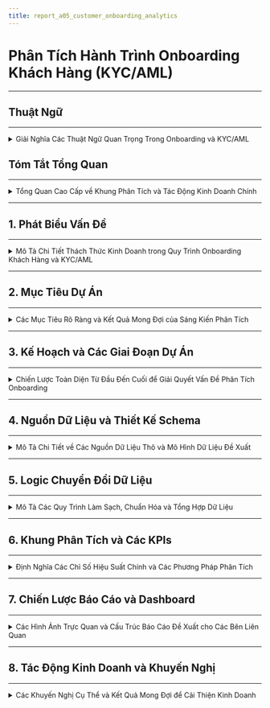 ```yaml
---
title: report_a05_customer_onboarding_analytics
---
```


# Phân Tích Hành Trình Onboarding Khách Hàng (KYC/AML)

---
## Thuật Ngữ
---

<details>
<summary>Giải Nghĩa Các Thuật Ngữ Quan Trọng Trong Onboarding và KYC/AML</summary>

---

| **Thuật Ngữ**              | **Định Nghĩa** |
|----------------------------|----------------|
| **KYC**                    | Know Your Customer – Quy trình xác minh danh tính khách hàng theo quy định. |
| **AML**                    | Anti-Money Laundering – Chống rửa tiền, đảm bảo khách hàng không liên quan đến hoạt động tài chính phi pháp. |
| **Onboarding**             | Quá trình đưa người dùng mới từ đăng ký đến khi có thể sử dụng đầy đủ dịch vụ. |
| **Chuyển đổi (Conversion)**| Tỷ lệ người dùng hoàn tất một bước hoặc toàn bộ quá trình onboarding. |
| **Phễu Onboarding (Funnel)** | Chuỗi các bước người dùng cần thực hiện trong quá trình onboarding (ví dụ: đăng ký → gửi giấy tờ → kích hoạt). |
| **Điểm ma sát (Friction Point)** | Các bước hoặc yếu tố trong quy trình gây cản trở, khiến người dùng dễ rời bỏ. |
| **OCR**                   | Optical Character Recognition – Công nghệ đọc ký tự từ ảnh giấy tờ. |
| **Xác minh sinh trắc (Liveness Check)** | Kiểm tra khuôn mặt hoặc chuyển động để đảm bảo người thật đang thao tác. |
| **PEP**                   | Politically Exposed Person – Cá nhân có ảnh hưởng chính trị, cần giám sát chặt chẽ hơn. |
| **Tỷ lệ chấp thuận (Approval Rate)** | Tỷ lệ hồ sơ người dùng được duyệt qua các bước xác minh. |
| **Tỷ lệ từ chối (Rejection Rate)** | Tỷ lệ hồ sơ bị từ chối qua các bước KYC. |
| **Tỷ lệ rớt bước (Drop-off Rate)** | Phần trăm người dùng không hoàn thành một bước nào đó trong phễu onboarding. |
| **Chờ xử lý thủ công**      | Những hồ sơ cần nhân viên can thiệp, không thể xử lý tự động. |
| **user\_id**                   | Mã định danh duy nhất của người dùng                                 |
| **registration\_channel**      | Kênh mà người dùng bắt đầu đăng ký (Web, Mobile, Referral...)        |
| **ocr\_confidence**            | Mức độ tin cậy của kết quả nhận dạng ký tự từ giấy tờ                |
| **face\_match\_score**         | Điểm đo mức độ khớp giữa ảnh selfie và giấy tờ tùy thân              |
| **liveness\_check**            | Quy trình kiểm tra người dùng là người thật, không phải ảnh hoặc bot |
| **pep\_flag / sanction\_flag** | Cờ đánh dấu người dùng nằm trong danh sách chính trị hoặc bị cấm vận |
| **internal\_risk\_score**      | Điểm rủi ro nội bộ do hệ thống đánh giá dựa trên các chỉ báo         |
| **abandonment\_flag**          | Biến đánh dấu người dùng đã từ bỏ quy trình tại một bước nào đó      |
| **retry\_count**               | Số lần người dùng gửi lại giấy tờ xác minh                           |

---
</details>

## Tóm Tắt Tổng Quan
---
<details>
<summary>Tổng Quan Cao Cấp về Khung Phân Tích và Tác Động Kinh Doanh Chính</summary>

---

- Phần này cung cấp một bản tóm tắt ngắn gọn về vấn đề, giải pháp đề xuất và lợi ích mong đợi.
- Nó nêu bật các thành phần cốt lõi của khung phân tích cho quy trình `onboarding` khách hàng và `KYC/AML`.
- Tập trung vào giá trị chiến lược của dự án đối với các bên liên quan trong kinh doanh.

---

</details>

---

## 1. Phát Biểu Vấn Đề
---
<details>
<summary>Mô Tả Chi Tiết Thách Thức Kinh Doanh trong Quy Trình Onboarding Khách Hàng và KYC/AML</summary>

---

- **Tình Hình Hiện Tại:**
  - Nhiều khách hàng tiềm năng bắt đầu quy trình đăng ký nhưng bỏ dở giữa chừng.
  - Tồn tại các `điểm ma sát` đáng kể, đặc biệt trong các bước xác minh `KYC/AML` phức tạp.
- **Hậu Quả:**
  - `Mất Khách Hàng Tiềm Năng`: Ảnh hưởng trực tiếp đến việc thu hút người dùng và tăng trưởng kinh doanh.
  - `Tăng Chi Phí Vận Hành`: Do hỗ trợ thủ công, xác minh thất bại và xử lý lại.
  - `Trải Nghiệm Khách Hàng Chưa Tối Ưu`: Dẫn đến sự khó chịu của người dùng và ấn tượng ban đầu tiêu cực.
  - `Rủi Ro Tuân Thủ`: Quy trình `KYC/AML` kém hiệu quả tiềm ẩn rủi ro pháp lý và tuân thủ.
- **Thách Thức Chung:** Chúng ta thiếu hiểu biết rõ ràng, dựa trên dữ liệu về hành trình `onboarding` của khách hàng để xác định chính xác các `điểm đau` và tối ưu hóa quy trình một cách hiệu quả, đồng thời duy trì tuân thủ.

---

</details>

---

## 2. Mục Tiêu Dự Án
---
<details>
<summary>Các Mục Tiêu Rõ Ràng và Kết Quả Mong Đợi của Sáng Kiến Phân Tích</summary>

---

- **Mục Tiêu Chính:**
  - Xây dựng một hệ thống phân tích mạnh mẽ để có cái nhìn sâu sắc về hành trình `onboarding` của khách hàng.
  - Hệ thống này sẽ cho phép tối ưu hóa quy trình, giảm tỷ lệ bỏ cuộc và nâng cao trải nghiệm người dùng.
  - Đồng thời, đảm bảo tuân thủ đầy đủ các quy định `KYC/AML`.
- **Các Câu Hỏi Chính Cần Trả Lời:**
  - `Bước nào` trong quy trình `onboarding` có tỷ lệ bỏ cuộc cao nhất?
  - `Tại sao` người dùng lại bỏ dở quy trình tại những điểm cụ thể đó?
  - `Mất bao lâu` để một khách hàng hoàn tất toàn bộ luồng `onboarding` và xác minh?
  - `Những cải tiến khả thi nào` có thể được thực hiện để tinh gọn và đơn giản hóa quy trình mà không ảnh hưởng đến bảo mật và tuân thủ?

---

</details>

---

## 3. Kế Hoạch và Các Giai Đoạn Dự Án
---
<details>
<summary>Chiến Lược Toàn Diện Từ Đầu Đến Cuối để Giải Quyết Vấn Đề Phân Tích Onboarding</summary>

---

- Kế hoạch này phác thảo phương pháp tiếp cận 4 giai đoạn, tập trung vào việc biến dữ liệu thô thành thông tin chi tiết có thể hành động:

  ---

  #### Giai Đoạn 1: Thu Thập & Chuẩn Bị Dữ Liệu (Xây Dựng Nền Tảng)
  ---
  - **Những Gì Chúng Ta Sẽ Làm:**
    - Hợp tác với các nhóm kỹ thuật để xác định và thu thập tất cả dữ liệu liên quan đến đăng ký và xác minh khách hàng.
    - Ví dụ về dữ liệu:
      - `Thời điểm đăng ký của người dùng` (`timestamp`) (bắt đầu, hoàn thành từng bước).
      - `Các bước cụ thể đã hoàn thành` hoặc đã cố gắng thực hiện.
      - `Lỗi gặp phải` trong quá trình.
      - `Thời gian chờ đợi` cho mỗi bước xác minh.
      - `Kết quả xác minh` (thành công/thất bại, lý do thất bại).
      - `Nhật ký liên lạc` với người dùng (ví dụ: thông báo email/SMS).
    - Thiết kế một `sơ đồ dữ liệu` (`blueprint`) hoặc `schema` rõ ràng để dễ hiểu và sử dụng.
  - **Mục Tiêu:**
    - Đảm bảo có sẵn dữ liệu sạch, chính xác và có thể sử dụng được để phân tích.

  ---

  #### Giai Đoạn 2: Xây Dựng Khung Phân Tích (Vẽ Bức Tranh Toàn Cảnh)
  ---
  - **Những Gì Chúng Ta Sẽ Làm:**
    - Xây dựng các `phễu` (`funnels`) để trực quan hóa toàn bộ hành trình của khách hàng từ khi bắt đầu đăng ký đến khi kích hoạt tài khoản.
    - Định nghĩa các `chỉ số hiệu suất chính` (`KPIs`) như:
      - `Tỷ lệ chuyển đổi theo từng bước`.
      - `Thời gian trung bình để hoàn tất xác minh`.
      - `Tỷ lệ thất bại KYC` theo lý do.
      - `Chi phí trên mỗi lần onboarding thành công`.
    - Đề xuất các phương pháp `kiểm thử A/B` (`A/B testing`) cho các luồng `onboarding` khác nhau hoặc so sánh hiệu suất với các `benchmark`.
  - **Mục Tiêu:**
    - Xác định chính xác các bước gây tắc nghẽn và hiểu rõ tác động của chúng.

  ---

  #### Giai Đoạn 3: Phân Tích Chuyên Sâu & Xác Định Vấn Đề (Tìm Ra Gốc Rễ)
  ---
  - **Những Gì Chúng Ta Sẽ Làm:**
    - Thực hiện phân tích chuyên sâu để hiểu `tại sao` khách hàng bỏ cuộc.
    - Điều tra các yếu tố như:
      - Độ phức tạp của quy trình tải tài liệu.
      - Thời gian chờ đợi phản hồi.
      - Sự rõ ràng của hướng dẫn.
    - Phân tích các trường hợp `KYC/AML bị từ chối` để xác định các lý do phổ biến và đề xuất cải thiện quy trình tuân thủ.
  - **Mục Tiêu:**
    - Chỉ ra nguyên nhân gốc rễ của các vấn đề và các cơ hội cải thiện cụ thể.

  ---

  #### Giai Đoạn 4: Báo Cáo & Đề Xuất Giải Pháp (Biến Dữ Liệu Thành Hành Động)
  ---
  - **Những Gì Chúng Ta Sẽ Làm:**
    - Tổng hợp các phát hiện vào một báo cáo rõ ràng, dễ hiểu, tập trung vào các khuyến nghị có thể hành động.
    - Ví dụ về các khuyến nghị:
      - `Đơn giản hóa bước X` trong luồng.
      - `Tự động hóa kiểm tra Y`.
      - `Cải thiện thông báo cho người dùng` ở bước Z.
    - Phác thảo `Dashboard` (bảng điều khiển) để các nhóm liên quan có thể dễ dàng theo dõi hiệu suất theo thời gian thực.
  - **Mục Tiêu:**
    - Cung cấp thông tin chi tiết và giải pháp để các nhóm Sản phẩm, Marketing, Vận hành và Tuân thủ có thể cùng nhau hợp tác, nâng cao trải nghiệm khách hàng và hiệu quả kinh doanh.

  ---

- **Sử Dụng Công Cụ GenAI:**
  - Trong suốt tất cả các giai đoạn, các công cụ `GenAI` sẽ được tận dụng để tăng tốc độ phân tích, tạo báo cáo và đảm bảo độ chính xác, tối đa hóa hiệu quả và chất lượng đầu ra.

---

</details>

---
## 4. Nguồn Dữ Liệu và Thiết Kế Schema
---
<details>
<summary>Mô Tả Chi Tiết về Các Nguồn Dữ Liệu Thô và Mô Hình Dữ Liệu Đề Xuất</summary>

---

#### 4.1 – Nguồn Dữ Liệu Thô (Raw Data Sources)
---
- Để xây dựng khung phân tích hành trình `onboarding`, chúng ta cần thu thập dữ liệu từ nhiều hệ thống khác nhau trong quy trình đăng ký và xác minh.
- Dưới đây là các nhóm dữ liệu thô chính:

  ---

  ##### 🧾 Nhóm 1: Dữ Liệu Đăng Ký Người Dùng (User Registration Logs)
  ---
  - Bao gồm tất cả thông tin liên quan đến thời điểm người dùng bắt đầu quá trình đăng ký.
  - Trường dữ liệu quan trọng:
    - `user_id`: Mã định danh duy nhất
    - `registration_start_time`: Thời điểm bắt đầu đăng ký
    - `registration_channel`: Web / mobile / referral
    - `device_type`, `os_version`, `browser`: Dùng để phân tích hành vi thiết bị
    - `language`, `region`: Phục vụ phân tích theo địa lý

  ---

  ##### 🪪 Nhóm 2: Dữ Liệu Xác Minh Danh Tính (Identity Verification Logs)
  ---
  - Bao gồm thông tin giấy tờ người dùng cung cấp và quá trình xử lý `OCR`.
  - Trường dữ liệu chính:
    - `doc_type`: CMND / CCCD / Passport
    - `ocr_status`, `ocr_confidence`: Kết quả nhận dạng ký tự
    - `upload_time`, `verification_result`, `rejection_reason`
    - `retry_count`: Số lần thử lại (nếu có)

  ---

  ##### 🧠 Nhóm 3: Dữ Liệu Sinh Trắc (Biometric Verification)
  ---
  - Xác minh người thật (`liveness`) và đối chiếu khuôn mặt.
  - Trường dữ liệu:
    - `face_match_score`: Mức độ khớp khuôn mặt
    - `liveness_check_result`: true/false
    - `device_camera_quality`: chất lượng camera
    - `frame_blur_score`: đánh giá độ rõ ảnh
    - `action_prompt_passed`: có làm đúng yêu cầu (nhìn trái/phải...)

  ---

  ##### 🚦 Nhóm 4: Đánh Giá Rủi Ro & Tuân Thủ (Risk & Compliance)
  ---
  - Dữ liệu từ hệ thống chống rửa tiền (`AML`) và kiểm tra `PEP/sanction`.
  - Trường dữ liệu:
    - `pep_flag`, `sanction_flag`: Có nằm trong danh sách hay không
    - `internal_risk_score`: Điểm đánh giá nội bộ
    - `risk_decision`: approve / manual_review / reject
    - `manual_review_reason` (nếu có)

  ---

  ##### 💬 Nhóm 5: Nhật Ký Tương Tác & Giao Tiếp (User Communication Logs)
  ---
  - Ghi lại các lần gửi `email`, thông báo, chăm sóc người dùng.
  - Trường dữ liệu:
    - `email_sent`, `sms_sent`, `push_notification_sent`
    - `time_sent`, `user_response_time`
    - `support_ticket_opened`, `ticket_status`, `assigned_agent_id`

  ---

  ##### 📱 Nhóm 6: Hành Vi Ứng Dụng (App Event Logs)
  ---
  - Dữ liệu hành vi như mở `app`, thao tác ở từng bước `onboarding`.
  - Trường dữ liệu:
    - `screen_viewed`, `step_started`, `step_completed`
    - `timestamp`, `session_duration`, `abandonment_flag`

  ---

- Những nhóm dữ liệu này là nền tảng để thiết kế `schema`, xác định `funnel` và tính `KPI` trong các phần tiếp theo.

---
#### 4.2 – Thiết Kế Schema Dữ Liệu Đề Xuất (Proposed Data Schema)
---
- Để hỗ trợ phân tích hành trình `onboarding` khách hàng và `KYC/AML`, chúng ta đề xuất một mô hình dữ liệu tập trung, bao gồm các bảng được thiết kế để thu thập và tổ chức thông tin từ các nguồn dữ liệu thô khác nhau.
- Mục tiêu là tạo ra một `schema` rõ ràng, dễ truy vấn, giúp tính toán các chỉ số `KPI` và xây dựng `phễu` (`funnel`) một cách hiệu quả.
- Các bảng chính trong `schema` đề xuất của chúng ta bao gồm:

  ---

  ##### 📊 Bảng: `dim_users` (Thông tin Người Dùng)
  ---
  - **Mục đích:** Chứa các thông tin cơ bản và thuộc tính tĩnh của người dùng.
  - **Mối quan hệ:** Liên kết với tất cả các bảng khác thông qua `user_id`.
  - **Cấu trúc bảng:**

    | Tên Trường (Field Name) | Kiểu Dữ Liệu (Data Type) | Mô Tả (Description) |
    | :---------------------- | :----------------------- | :------------------ |
    | `user_id`               | `STRING`                 | `Khóa chính` (`Primary Key`), mã định danh duy nhất của người dùng. |
    | `registration_start_time` | `TIMESTAMP`              | Thời điểm khách hàng bắt đầu quá trình đăng ký tài khoản. |
    | `registration_channel`  | `STRING`                 | Kênh đăng ký ban đầu (ví dụ: `Web`, `Mobile App`, `Referral`, `Partnership`). |
    | `device_type`           | `STRING`                 | Loại thiết bị được sử dụng để đăng ký (`Mobile`, `Tablet`, `Desktop`). |
    | `os_version`            | `STRING`                 | Phiên bản hệ điều hành (`iOS 17`, `Android 13`, `Windows 10`). |
    | `browser_type`          | `STRING`                 | Loại trình duyệt (`Chrome`, `Safari`, `Firefox`). |
    | `language_preference`   | `STRING`                 | Ngôn ngữ mà người dùng đã chọn hoặc hệ thống phát hiện. |
    | `geo_country`           | `STRING`                 | Quốc gia của người dùng dựa trên IP hoặc thông tin đăng ký ban đầu. |
    | `email`                 | `STRING`                 | Địa chỉ email được sử dụng khi đăng ký (có thể được mã hóa/băm để bảo mật). |
    | `phone_number`          | `STRING`                 | Số điện thoại được sử dụng (có thể được mã hóa/băm). |
    | `account_status`        | `STRING`                 | Trạng thái tài khoản hiện tại (`Pending`, `Verified`, `Rejected`, `Suspended`). |
    | `registration_completion_time` | `TIMESTAMP`         | Thời điểm người dùng hoàn tất quá trình đăng ký cơ bản. |

  ---

  ##### 📈 Bảng: `fact_onboarding_events` (Các Sự Kiện Hành Trình Onboarding)
  ---
  - **Mục đích:** Ghi lại từng sự kiện hoặc bước mà người dùng thực hiện trong quá trình `onboarding`. Đây là bảng chính để xây dựng `phễu` (`funnel`).
  - **Mối quan hệ:** Liên kết với `dim_users` qua `user_id`.
  - **Cấu trúc bảng:**

    | Tên Trường (Field Name) | Kiểu Dữ Liệu (Data Type) | Mô Tả (Description) |
    | :---------------------- | :----------------------- | :------------------ |
    | `event_id`              | `STRING`                 | `Khóa chính`, mã định danh duy nhất cho mỗi sự kiện. |
    | `user_id`               | `STRING`                 | `Khóa ngoại` (`Foreign Key`), liên kết đến `dim_users`. |
    | `event_timestamp`       | `TIMESTAMP`              | Thời điểm chính xác xảy ra sự kiện. |
    | `event_name`            | `STRING`                 | Tên của sự kiện (`KYC_STARTED`, `ID_DOCUMENT_UPLOADED`, `LIVENESS_CHECK_FAILED`, `ACCOUNT_ACTIVATED`). |
    | `onboarding_step`       | `INT`                    | Số thứ tự của bước trong hành trình `onboarding` (ví dụ: `1` cho đăng ký, `2` cho tải giấy tờ). |
    | `step_description`      | `STRING`                 | Mô tả chi tiết về bước `onboarding`. |
    | `event_status`          | `STRING`                 | Trạng thái của sự kiện (`SUCCESS`, `FAILURE`, `PENDING`, `RETRY`). |
    | `error_code`            | `STRING`                 | Mã lỗi (nếu có) khi sự kiện thất bại. |
    | `error_message`         | `STRING`                 | Mô tả lỗi dễ hiểu (nếu có). |
    | `session_id`            | `STRING`                 | `ID` của phiên làm việc mà sự kiện xảy ra. |
    | `duration_in_step_seconds` | `INT`                 | Thời gian người dùng ở lại trong bước này trước khi chuyển tiếp hoặc thoát. |

  ---

  ##### 📋 Bảng: `fact_kyc_verification_details` (Chi Tiết Xác Minh KYC)
  ---
  - **Mục đích:** Lưu trữ thông tin chi tiết về từng lần nộp/xác minh giấy tờ và sinh trắc học.
  - **Mối quan hệ:** Liên kết với `dim_users` qua `user_id`.
  - **Cấu trúc bảng:**

    | Tên Trường (Field Name) | Kiểu Dữ Liệu (Data Type) | Mô Tả (Description) |
    | :---------------------- | :----------------------- | :------------------ |
    | `kyc_submission_id`     | `STRING`                 | `Khóa chính`, mã định danh duy nhất cho mỗi lần nộp `KYC`. |
    | `user_id`               | `STRING`                 | `Khóa ngoại`, liên kết đến `dim_users`. |
    | `submission_timestamp`  | `TIMESTAMP`              | Thời điểm người dùng gửi thông tin `KYC`. |
    | `document_type`         | `STRING`                 | Loại giấy tờ được nộp (`Passport`, `National ID`, `Driver's License`). |
    | `ocr_status`            | `STRING`                 | Trạng thái nhận dạng `OCR` (`Success`, `Failure`, `Partial`). |
    | `ocr_confidence_score`  | `FLOAT`                  | Điểm tin cậy của kết quả `OCR` (0.0 - 1.0). |
    | `face_match_score`      | `FLOAT`                  | Điểm khớp khuôn mặt từ ảnh giấy tờ và ảnh `liveness` (0.0 - 1.0). |
    | `liveness_check_result` | `BOOLEAN`                | Kết quả kiểm tra người thật (`true` nếu là người thật). |
    | `kyc_result`            | `STRING`                 | Kết quả xác minh cuối cùng (`Approved`, `Rejected`, `Under Review`, `Retry Needed`). |
    | `rejection_reason`      | `ARRAY<STRING>`          | Danh sách các lý do từ chối (ví dụ: `Blurred Document`, `Face Mismatch`, `Document Expired`). |
    | `processing_time_seconds` | `INT`                  | Thời gian xử lý `KYC` tự động/thủ công. |
    | `agent_id`              | `STRING`                 | `ID` của nhân viên xử lý thủ công (nếu có). |
    | `number_of_retries`     | `INT`                    | Số lần người dùng phải nộp lại `KYC` cho lần này. |

  ---

  ##### 🚨 Bảng: `fact_risk_assessments` (Đánh Giá Rủi Ro)
  ---
  - **Mục đích:** Ghi lại kết quả các đánh giá rủi ro `AML`/`PEP`/`Sanction` cho người dùng.
  - **Mối quan hệ:** Liên kết với `dim_users` qua `user_id`.
  - **Cấu trúc bảng:**

    | Tên Trường (Field Name) | Kiểu Dữ Liệu (Data Type) | Mô Tả (Description) |
    | :---------------------- | :----------------------- | :------------------ |
    | `risk_assessment_id`    | `STRING`                 | `Khóa chính`, mã định danh duy nhất cho mỗi lần đánh giá rủi ro. |
    | `user_id`               | `STRING`                 | `Khóa ngoại`, liên kết đến `dim_users`. |
    | `assessment_timestamp`  | `TIMESTAMP`              | Thời điểm đánh giá rủi ro được thực hiện. |
    | `risk_score`            | `INT`                    | Điểm rủi ro tổng thể của người dùng (ví dụ: 1-100). |
    | `pep_flag`              | `BOOLEAN`                | `True` nếu người dùng được xác định là `PEP` (Người có ảnh hưởng chính trị). |
    | `sanction_flag`         | `BOOLEAN`                | `True` nếu người dùng nằm trong danh sách trừng phạt. |
    | `aml_status`            | `STRING`                 | Trạng thái kiểm tra `AML` (`Clear`, `Match Found`, `Under Investigation`). |
    | `final_risk_decision`   | `STRING`                 | Quyết định rủi ro cuối cùng (`Approved`, `Manual Review`, `Rejected`). |
    | `decision_reason`       | `ARRAY<STRING>`          | Các lý do cụ thể cho quyết định rủi ro. |

  ---

  ##### 📧 Bảng: `fact_user_communications` (Tương Tác & Giao Tiếp Người Dùng)
  ---
  - **Mục đích:** Ghi lại tất cả các thông điệp hệ thống hoặc từ bộ phận hỗ trợ gửi đến người dùng trong quá trình `onboarding`.
  - **Mối quan hệ:** Liên kết với `dim_users` qua `user_id`.
  - **Cấu trúc bảng:**

    | Tên Trường (Field Name) | Kiểu Dữ Liệu (Data Type) | Mô Tả (Description) |
    | :---------------------- | :----------------------- | :------------------ |
    | `communication_id`      | `STRING`                 | `Khóa chính`, mã định danh duy nhất cho mỗi lần giao tiếp. |
    | `user_id`               | `STRING`                 | `Khóa ngoại`, liên kết đến `dim_users`. |
    | `communication_timestamp` | `TIMESTAMP`            | Thời điểm gửi tin nhắn/thông báo. |
    | `communication_type`    | `STRING`                 | Loại giao tiếp (`Email`, `SMS`, `Push Notification`, `In-App Message`). |
    | `message_content`       | `STRING`                 | Nội dung chính của tin nhắn (có thể cắt ngắn hoặc mã hóa). |
    | `delivery_status`       | `STRING`                 | Trạng thái gửi (`Sent`, `Delivered`, `Failed`, `Opened`). |
    | `user_interaction_status` | `STRING`               | Trạng thái tương tác của người dùng (`Clicked`, `Ignored`, `Responded`). |
    | `support_ticket_id`     | `STRING`                 | `ID` của `ticket` hỗ trợ liên quan (nếu có). |

  ---
  ##### 📄 Bảng: `fact_manual_review_logs` (Nhật Ký Duyệt Thủ Công)
  ---
  - **Mục đích:** Ghi lại thông tin chi tiết về quá trình duyệt `KYC` thủ công bởi nhân viên.
  - **Mối quan hệ:** Liên kết với `dim_users` qua `user_id` và có thể liên kết với `fact_kyc_verification_details` qua `kyc_submission_id`.
  - **Cấu trúc bảng:**

    | Tên Trường (Field Name) | Kiểu Dữ Liệu (Data Type) | Mô Tả (Description) |
    | :---------------------- | :----------------------- | :------------------ |
    | `review_id`             | `STRING`                 | `Khóa chính`, mã định danh duy nhất cho mỗi lần duyệt thủ công. |
    | `user_id`               | `STRING`                 | `Khóa ngoại`, liên kết đến `dim_users`. |
    | `kyc_submission_id`     | `STRING`                 | `Khóa ngoại`, liên kết đến `fact_kyc_verification_details`. |
    | `review_start_time`     | `TIMESTAMP`              | Thời điểm bắt đầu quá trình duyệt. |
    | `review_end_time`       | `TIMESTAMP`              | Thời điểm kết thúc quá trình duyệt. |
    | `review_result`         | `STRING`                 | Kết quả duyệt (`Approved`, `Rejected`, `Needs More Info`). |
    | `review_notes`          | `STRING`                 | Ghi chú của người duyệt về trường hợp này. |
    | `reviewer_id`           | `STRING`                 | `ID` của nhân viên thực hiện duyệt. |

  ---

  ##### 📊 Sơ đồ quan hệ giữa các bảng (ERD)
  ---

  ```mermaid
  erDiagram
      dim_users ||--o{ fact_onboarding_events : has
      dim_users ||--o{ fact_kyc_verification_details : has
      dim_users ||--o{ fact_risk_assessments : has
      dim_users ||--o{ fact_user_communications : has
      dim_users ||--o{ fact_manual_review_logs : has
      fact_kyc_verification_details ||--o{ fact_manual_review_logs : triggers
  ```
---
- Với thiết kế schema như trên, chúng ta có thể dễ dàng xây dựng các truy vấn phục vụ phân tích funnel (`drop-off rate`, `completion rate`), phân tích thời gian (`time-to-verify`), cũng như đánh giá hiệu quả quy trình `KYC/AML` và `manual review`.
- Đây là nền tảng vững chắc cho các bước xử lý tiếp theo: logic biến đổi dữ liệu, tính KPI và xây dựng dashboard.

---

</details>

---

## 5. Logic Chuyển Đổi Dữ Liệu
---
<details>
<summary>Mô Tả Các Quy Trình Làm Sạch, Chuẩn Hóa và Tổng Hợp Dữ Liệu</summary>

---
#### 5.1 – Tổng Quan Về Luồng Dữ Liệu (Data Flow Overview)
---

- Mục tiêu của phần này là cung cấp một cái nhìn toàn cảnh về quá trình dữ liệu được thu thập, xử lý và chuyển đổi để phục vụ phân tích hành trình `onboarding` khách hàng và `KYC/AML`.
- Luồng dữ liệu được thiết kế theo mô hình `ELT (Extract, Load, Transform)` hiện đại, cho phép linh hoạt trong việc xử lý dữ liệu quy mô lớn trên nền tảng `cloud data warehouse`.
- Các giai đoạn chính của luồng dữ liệu bao gồm:

  - **1. Thu Thập Dữ Liệu Thô (Raw Data Ingestion):**
    - Dữ liệu được thu thập liên tục hoặc theo đợt từ các hệ thống nguồn khác nhau như: hệ thống đăng ký, hệ thống `KYC/Biometric`, hệ thống `Risk/Compliance`, hệ thống giao tiếp, và nhật ký sự kiện ứng dụng.
    - Phương thức thu thập đa dạng bao gồm `API integration`, `database replication`, và `log forwarding`.

  - **2. Khu Vực Lưu Trữ Dữ Liệu Thô (Raw Data Landing Zone / Data Lake):**
    - Dữ liệu thô được lưu trữ nguyên trạng tại đây, thường là trên các dịch vụ `Cloud Storage` (ví dụ: `GCS`, `S3`), đảm bảo tính toàn vẹn và khả năng `re-processing` khi cần.

  - **3. Tải Dữ Liệu Vào Kho Dữ Liệu (Data Loading to Data Warehouse):**
    - Dữ liệu từ `Landing Zone` được tải vào một `Data Warehouse` mạnh mẽ (`Google BigQuery`, Snowflake, Redshift), tạo nền tảng cho các bước chuyển đổi hiệu suất cao.

  - **4. Chuyển Đổi Dữ Liệu (Data Transformation):**
    - Giai đoạn này thực hiện các phép làm sạch, chuẩn hóa, làm giàu và tổng hợp dữ liệu ngay trong `Data Warehouse` để xây dựng các bảng `dim` và `fact` theo `schema` đã thiết kế.

  - **5. Lớp Dữ Liệu Phân Tích (Analytical Data Layer):**
    - Các bảng `dim` và `fact` đã được xử lý và tối ưu hóa nằm trong `Data Warehouse`, sẵn sàng cho các mục đích phân tích và báo cáo.

  - **6. Lớp Tiêu Thụ Dữ Liệu (Data Consumption / Reporting):**
    - Dữ liệu từ lớp phân tích được sử dụng bởi các công cụ `Business Intelligence` (BI) để tạo ra các `dashboard`, báo cáo và tính toán các `KPI`.

- Luồng dữ liệu tổng quát có thể được hình dung qua sơ đồ sau:

    ```mermaid
    flowchart TD
  subgraph Source_Systems [Hệ thống nguồn]
    A[Hệ thống đăng ký] --> RawData
    B[Hệ thống KYC/Biometric] --> RawData
    C[Hệ thống Risk/Compliance] --> RawData
    D[Hệ thống Giao tiếp] --> RawData
    E[App Event Logs] --> RawData
    F[Hệ thống Duyệt thủ công] --> RawData
  end

  RawData["Khu vực lưu trữ dữ liệu thô (GCS/S3)"] --> Load["Tải vào Data Warehouse (BigQuery)"]
  Load --> Transform["Chuyển đổi dữ liệu (dbt/SQL)"]
  Transform --> AnalyticalLayer["Lớp dữ liệu phân tích (Dim & Fact Tables)"]
  AnalyticalLayer --> Consumption["Báo cáo & Dashboard (Looker Studio/Power BI)"]
    ```

- Luồng dữ liệu này được thiết kế để đảm bảo tính toàn vẹn, khả năng mở rộng và hiệu quả, cung cấp nền tảng vững chắc cho mọi hoạt động phân tích về hành trình `onboarding` khách hàng.

---

#### 5.2 – Chi Tiết Các Bước Chuyển Đổi (Detailed Transformation Steps)

---
##### 5.2.1 – Thu Thập Dữ Liệu Thô (Raw Data Ingestion)
---

<details>
<summary>Mô tả cách dữ liệu thô được thu thập từ nhiều hệ thống nguồn</summary>

---

- Giai đoạn đầu tiên trong pipeline ELT là **thu thập dữ liệu thô từ các hệ thống nguồn**, đảm bảo dữ liệu đầy đủ và chính xác cho các bước xử lý tiếp theo.
- Dữ liệu đến từ **nhiều hệ thống phân tán**, mỗi hệ thống có định dạng và tốc độ cập nhật khác nhau.

- **Hệ thống nguồn chính:**
    - Dữ liệu được thu thập từ các nhóm hệ thống sau:
        - **Hệ thống Đăng ký người dùng**: thông tin hồ sơ và thời điểm bắt đầu hành trình onboarding.
        - **Hệ thống KYC & Biometric**: bao gồm ảnh giấy tờ, trạng thái OCR, kết quả kiểm tra khuôn mặt và liveness.
        - **Hệ thống Risk & Compliance**: dữ liệu PEP/sanction, điểm rủi ro nội bộ, kết quả đánh giá.
        - **Hệ thống Giao tiếp & CSKH**: email, SMS, push notification, nhật ký ticket hỗ trợ.
        - **Ứng dụng & Mobile App**: dữ liệu sự kiện hành vi như chuyển bước, thoát giữa chừng, thời lượng thao tác.

- **Phương thức thu thập đề xuất:**

| Loại nguồn | Phương thức tích hợp | Công nghệ phù hợp |
|------------|----------------------|--------------------|
| API endpoints | Tự động gọi API định kỳ hoặc theo sự kiện | `Airflow`, `Cloud Functions` |
| Database logs | Realtime streaming hoặc CDC (Change Data Capture) | `Debezium`, `Kafka`, `BigQuery Data Transfer` |
| File-based logs | Tải theo lô (batch) từ storage (CSV, JSON, Parquet) | `Cloud Storage + dbt`, `Fivetran` |
| Event tracking | Gửi từ client/app theo sự kiện | `Segment`, `Snowplow`, `GA4`, `Firebase` |
| Manual review logs | Nhập tay hoặc đồng bộ từ hệ thống CRM nội bộ | `CSV`, `Google Sheets`, `App Script` |

- **Các điểm cần lưu ý:**
    - Đảm bảo **định danh người dùng thống nhất** (`user_id`) giữa các hệ thống (dùng UUID hoặc hashed ID).
    - Tất cả thời gian phải được **chuyển đổi sang UTC** để đồng bộ khi phân tích.
    - Dữ liệu thô nên được lưu vào **Landing Zone** theo format nguyên gốc, không biến đổi, để đảm bảo khả năng xử lý lại (`replayable`) và kiểm tra sai lệch.
...

---

- Giai đoạn thu thập dữ liệu là nền tảng quan trọng, ảnh hưởng trực tiếp đến độ tin cậy của hệ thống phân tích. Việc thiết kế ingestion pipeline phải đảm bảo:
  - Tự động hóa cao
  - Kiểm soát lỗi tốt
  - Dễ mở rộng khi hệ thống tăng trưởng

---
</details>


---
##### 5.2.2 – Làm Sạch & Chuẩn Hóa Dữ Liệu (Data Cleaning & Standardization)
---

<details>
<summary>Mô tả các quy trình làm sạch, chuẩn hóa và xử lý dữ liệu thô để đảm bảo chất lượng và tính nhất quán</summary>

---

- Mục tiêu của giai đoạn này là biến dữ liệu thô, có thể lộn xộn và không nhất quán, thành một định dạng sạch sẽ, chuẩn hóa và sẵn sàng cho phân tích.
- Đây là bước cực kỳ quan trọng vì nếu đầu vào là dữ liệu "rác" (Garbage In), thì đầu ra của phân tích cũng sẽ sai lệch nghiêm trọng (Garbage Out).

---

##### 🎯 Lý do cần làm sạch và chuẩn hóa

| Vấn đề phổ biến | Hậu quả nếu không xử lý |
|------------------|--------------------------|
| Dữ liệu thiếu / NULL | Gây sai lệch thống kê, lỗi khi join bảng |
| Định dạng không chuẩn | Không thể chuyển đổi hoặc so sánh |
| Trùng lặp bản ghi | Gây trùng đếm, sai kết quả phân tích |
| Giá trị ngoại lệ | Kéo lệch trung bình, gây hiểu nhầm |
| Không thống nhất | Gây khó khăn khi lọc, phân nhóm |

---

##### 🧹 Các bước làm sạch dữ liệu

| Vấn đề | Phương pháp xử lý |
|--------|--------------------|
| **NULL/thiếu dữ liệu** | Gán mặc định (`unknown`), loại bỏ nếu critical, đánh cờ `is_incomplete` |
| **Trùng lặp bản ghi** | Xác định dựa trên `user_id + event_name + timestamp`, giữ bản mới nhất |
| **Giá trị bất hợp lệ** | Dùng kiểm tra biên (boundary check), loại bỏ hoặc đánh cờ `invalid` |
| **Timestamp sai** | Chuẩn hóa về `UTC`, bỏ bản ghi có timestamp tương lai quá xa |
| **Dữ liệu phân tán** | Gộp trường tương đương, chuẩn hóa biến thể tên |

---

##### 🛠 Chuẩn hóa định dạng và chuỗi

| Đối tượng | Quy tắc chuẩn hóa |
|----------|--------------------|
| **Text fields** | lowercase hóa, trim space, viết hoa chuẩn (`Ho Chi Minh`) |
| **Country / Region** | Ánh xạ về ISO-3166 (`VN`, `Viet Nam`, `Vietnam` → `Vietnam`) |
| **Device / OS / Browser** | Dùng bảng mapping chuẩn (`chrome`, `iOS 17`, `Android`) |
| **Thời gian** | Chuyển về `ISO 8601` UTC (`2025-06-17T08:00:00Z`) |
| **Mã định danh** | Format chuẩn: UUID hoặc hashed, không rỗng, không trùng |

---

##### 🔧 Công cụ và kỹ thuật được đề xuất

| Công đoạn | Công cụ đề xuất |
|-----------|------------------|
| Làm sạch cơ bản | SQL (BigQuery Standard SQL) |
| Chuẩn hóa chuỗi | Python (`pandas`, `str.lower()`, `regex`, `fuzzywuzzy`) |
| Phát hiện trùng | `ROW_NUMBER() OVER`, `DISTINCT`, `pandas.duplicated()` |
| Kiểm tra thời gian | `TIMESTAMP_DIFF`, kiểm tra `> NOW()` |
| Mapping chuẩn | Python dict / SQL CASE / JOIN bảng tham chiếu |

---

- Ngoài ra, cần thêm cột **đánh cờ chất lượng** vào bảng dữ liệu để phân tích sau này, ví dụ:
  - `is_valid` (TRUE/FALSE)
  - `data_quality_flag`
  - `cleaning_note`

- Việc làm sạch và chuẩn hóa không chỉ giúp tạo ra dữ liệu tin cậy, mà còn làm nền tảng cho việc xây dựng bảng `fact`/`dim` chất lượng cao và KPI chính xác.

---
</details>


---
##### 5.2.3 – Làm Giàu Dữ Liệu (Data Enrichment)
---

<details>
<summary>Bổ sung thông tin bổ trợ vào dữ liệu để nâng cao giá trị phân tích</summary>

---

- Sau khi dữ liệu được làm sạch và chuẩn hóa, bước tiếp theo là **làm giàu dữ liệu** (enrichment).
- Mục tiêu của giai đoạn này là bổ sung thêm các trường thông tin có giá trị phân tích cao, phục vụ trực tiếp cho việc tính toán `KPIs`, theo dõi hành vi người dùng, và phân khúc hiệu quả.

---

##### 🔍 Các chiến lược enrichment phổ biến

| Nhóm dữ liệu | Kỹ thuật làm giàu áp dụng |
|-------------|---------------------------|
| **User registration** | Tính `registration_duration` = `completion_time - start_time` |
| **Device & region** | Tra cứu `geo-IP`, phân tích thiết bị từ `User-Agent` |
| **App events** | Gắn `event_stage`, tính `step_duration` trung bình |
| **KYC/AML** | Tính `is_high_risk_user`, phân loại `risk_level` |
| **Communication** | Xác định `response_delay_bucket`, hành vi phản hồi |
| **Session** | Tính toán `session_count`, `avg_session_duration` |

---

##### 🧠 Enrichment theo logic kinh doanh

- Phân khúc người dùng: theo quốc gia, thiết bị, nguồn kênh đăng ký
- Cohort tuần đăng ký: `W25_2025`
- Cờ hành vi đặc biệt: `first_pass_KYC`, `likely_churn = true`

---

##### 🛠 Công cụ hỗ trợ

| Mục đích | Công cụ gợi ý |
|---------|---------------|
| Enrich dạng text | SQL `LOWER()`, `REGEXP`, Python `re` |
| Ghép bảng | SQL `JOIN`, `LEFT JOIN` |
| Phân loại logic | SQL `CASE`, Python `if-else` |
| Kết nối API ngoài | Python `requests`, Spark `UDF` |

---

📌 **Xem thêm các chiến lược nâng cao bên dưới**:

</details>

<details>
<summary>📌 Chi tiết mở rộng: Các chiến lược enrichment nâng cao</summary>

---

##### ✅ Enrichment từ nguồn ngoài

##### 🌍 Vị trí địa lý từ IP
- **Cách làm**: IP → country, city, timezone
- **Nguồn**: MaxMind GeoIP2, IP2Location API
- **Lý do**: phân tích drop-off theo vùng, compliance địa phương

##### 💻 Thiết bị & hệ điều hành
- Trích từ User-Agent string
- Ví dụ enrich thêm: `device_category`, `os_version`, `browser_family`
- Hữu ích để kiểm tra liệu tỷ lệ thất bại KYC có liên quan đến thiết bị?

##### 📣 Thông tin chiến dịch Marketing
- Source/medium/campaign từ Firebase, Adjust
- Gắn thêm trường: `marketing_channel`, `is_paid_user`

---

##### ✅ Enrichment tính toán nội bộ

| Trường mới | Mô tả | Mục tiêu |
|------------|--------|----------|
| `duration_in_step_seconds` | Thời gian mỗi bước | UX tracking |
| `kyc_attempt_number` | Tổng lần gửi lại | Đánh giá friction |
| `risk_level_category` | Nhóm hóa risk_score | Báo cáo dễ hiểu hơn |
| `day_of_week`, `hour_of_day` | Trích từ timestamp | Phân tích theo hành vi giờ/ngày |
| `kyc_verification_status_granular` | Chi tiết hóa trạng thái KYC | Nhìn rõ điểm nghẽn |

---

##### ✅ Kỹ thuật chuyên sâu

- **User-defined enrichment logic**: gắn `user_type` = `trusted`, `new`, `risky`
- **Predictive enrichment** (gợi ý nếu đi xa hơn): Xác suất `conversion_likelihood`, `likely_to_drop`

---

- Các enrichment này giúp tạo thêm bối cảnh cho phân tích, góp phần làm **phễu onboarding chính xác hơn**, **phân tích cohort sâu hơn**, và hỗ trợ **ra quyết định kinh doanh hiệu quả**.

---
</details>


---
##### 5.2.4 – Xây Dựng Các Bảng Fact (Fact Table Construction)
---

<details>
<summary>Mô tả logic và các bước để tạo ra các bảng fact từ dữ liệu đã được làm sạch và làm giàu</summary>

---

- Các bảng **fact** lưu trữ dữ liệu định lượng hoặc sự kiện theo dòng thời gian, là nền tảng cho hầu hết các phân tích như: `funnel`, `conversion rate`, `drop-off analysis`, `retention`, `failure reason`, `risk decision`, v.v.
- Chúng có **khóa ngoại `user_id`** liên kết đến `dim_users` và thường gắn với thời gian (`timestamp`) để phân tích theo phiên/chu kỳ.

---

##### ✅ Các bảng fact chính cần xây dựng

---

##### 📊 `fact_onboarding_events` – Các sự kiện trong hành trình Onboarding

- **Nguồn dữ liệu:** Nhật ký sự kiện từ app/web (`app_event_logs`)
- **Mỗi bản ghi:** Một hành động cụ thể của người dùng trong hành trình onboarding

| Trường | Diễn giải logic |
|--------|------------------|
| `event_name` | Được ánh xạ từ mã sự kiện gốc, chuẩn hóa thành nhóm `KYC_STARTED`, `ID_UPLOAD`, `LIVENESS_PASS`, `ACCOUNT_ACTIVATED`, v.v. |
| `onboarding_step` | Gán số thứ tự cho từng bước trong phễu onboarding (ví dụ: `1` = đăng ký, `2` = upload giấy tờ) |
| `duration_in_step_seconds` | Tính toán bằng `event_end_time - event_start_time` hoặc thời gian giữa hai sự kiện |
| `event_status` | Gắn nhãn `SUCCESS`, `FAILURE`, `PENDING`, `RETRY` |
| `error_code`, `error_message` | Lấy từ hệ thống khi bước thất bại |
| `session_id`, `device_type` | Từ app logs hoặc cookie headers |

- **Phép tổng hợp:** Có thể `COUNT(DISTINCT step)` để tính tỷ lệ hoàn tất.

---

##### 📋 `fact_kyc_verification_details` – Chi tiết quá trình KYC

- **Nguồn dữ liệu:** Hệ thống xác minh giấy tờ, OCR, liveness
- **Mỗi bản ghi:** Một lần gửi thông tin xác minh

| Trường | Diễn giải logic |
|--------|------------------|
| `kyc_submission_id` | Mã hóa từ hệ thống nội bộ hoặc UUID |
| `document_type`, `ocr_status`, `face_match_score` | Trích xuất từ kết quả trả về của provider |
| `kyc_result` | Mapping lại trạng thái thô thành `Approved`, `Rejected`, `Retry`, `Under Review` |
| `rejection_reason` | Có thể là `ARRAY<STRING>` nếu lý do phức tạp |
| `number_of_retries` | Tính bằng `COUNT(*)` theo `user_id` |
| `processing_time_seconds` | `submission_end_time - start_time`, hoặc thời gian hệ thống xử lý log |

- **Gắn cờ enrichment:** `is_first_pass_success = TRUE` nếu chỉ có 1 bản ghi và `kyc_result = Approved`

---

##### 🚨 `fact_risk_assessments` – Đánh giá rủi ro AML/PEP

- **Nguồn dữ liệu:** Hệ thống risk scoring nội bộ, hoặc tích hợp bên ngoài (API sanction check)
- **Mỗi bản ghi:** Một lượt đánh giá rủi ro trên user

| Trường | Diễn giải |
|--------|-----------|
| `risk_score` | 0–100, từ hệ thống scoring |
| `pep_flag`, `sanction_flag` | Boolean |
| `final_risk_decision` | Mapping `Clear`, `Review`, `Reject` |
| `decision_reason` | `ARRAY<STRING>` nếu có nhiều lý do |

---

##### 💬 `fact_user_communications` – Tương tác với người dùng

- **Nguồn dữ liệu:** CRM, hệ thống gửi Email/SMS, ticket support
- **Mỗi bản ghi:** Một lượt gửi thông báo hoặc phản hồi hỗ trợ

| Trường | Diễn giải |
|--------|-----------|
| `communication_type` | `Email`, `Push`, `In-app`, `SMS` |
| `delivery_status` | `Delivered`, `Failed`, `Opened` |
| `user_interaction_status` | Gắn enrichment `Clicked`, `Ignored`, `Responded` |
| `support_ticket_id` | Liên kết đến bảng `ticket`, nếu có |

---

##### 📎 `fact_manual_review_logs` – Lượt xử lý thủ công

- **Nguồn:** Hệ thống nội bộ ghi lại các hành động của đội kiểm duyệt người thật
- **Mỗi bản ghi:** Một lượt truy cập hồ sơ để xem xét bằng tay

| Trường | Diễn giải |
|--------|-----------|
| `reviewer_id` | Mã hóa ID nhân sự xử lý |
| `action_type` | `Approve`, `Escalate`, `Reject` |
| `notes`, `review_duration` | Dữ liệu vận hành dùng để đánh giá năng suất & consistency |

---

##### 🔗 Mối quan hệ với Dimension Tables

- Mỗi bảng fact sẽ có các khóa ngoại:  
  - `user_id` → `dim_users`  
  - `session_id` → (nếu cần, tách bảng `dim_sessions`)  
  - `document_type`, `communication_type`, v.v. có thể là `dim_code` (tùy dự án)

---

##### 🛠 Công cụ / Kỹ thuật thực hiện

| Bước | Công cụ gợi ý |
|------|----------------|
| Join, transform | SQL (BigQuery), dbt |
| Xử lý enrich phức tạp | Python (pandas), Spark |
| Tự động hóa ETL | dbt model, Airflow DAG |
| Kiểm tra | Great Expectations, dbt tests |

---

- Việc xây dựng tốt các bảng fact giúp **rút ngắn thời gian phân tích**, **giảm lỗi logic**, và **mở rộng được hệ thống phân tích trong tương lai**.

---
</details>


---
##### 5.2.5 – Xây Dựng Các Bảng Dimension (Dimension Table Construction)
---

<details>
<summary>Mô tả logic và các bước để tạo ra các bảng dimension từ dữ liệu đã được làm sạch và làm giàu</summary>

---

- Các bảng dimension (**dim tables**) cung cấp ngữ cảnh mô tả chi tiết cho các sự kiện và phép đo lường trong các bảng fact.
- Chúng chứa các thuộc tính (attributes) được dùng để lọc, nhóm và phân tích dữ liệu – ví dụ: người dùng nào, thời gian nào, qua kênh nào, sử dụng thiết bị gì.
- Mỗi bảng dim có một **khóa chính (Primary Key)** duy nhất, và các bảng fact sẽ tham chiếu tới thông qua **khóa ngoại (Foreign Key)**.

---

##### 📘 `dim_users` – Thông Tin Người Dùng

- **Mục đích:** Lưu trữ thông tin mô tả và trạng thái của người dùng trong hành trình onboarding.
- **Nguồn dữ liệu:**  
  - Hệ thống đăng ký (registration system)  
  - Dữ liệu xác minh KYC/Biometric  
  - Dữ liệu Risk & Compliance  

- **Logic xây dựng:**
  - Đảm bảo mỗi `user_id` duy nhất.
  - **SCD Type 1:** Dùng cho các thuộc tính cập nhật liên tục như `email`, `phone_number`.
  - **SCD Type 2:** Cho các thuộc tính cần theo dõi lịch sử như `risk_category`, `user_segment`.

- **Các trường đặc trưng:**
  - `user_id`, `registration_time`, `first_kyc_success_time`
  - `latest_kyc_status`, `risk_category`, `is_active_user`
  - `user_segment`, `geo_country`, `language_preference`

---

##### 📅 `dim_time` – Thông Tin Thời Gian

- **Mục đích:** Phân tích thời gian theo ngày/tuần/tháng/quý/năm.
- **Nguồn dữ liệu:** Sinh tự động bằng SQL/Python.

- **Trường dữ liệu:**
  - `date_key` (YYYYMMDD), `date`, `day_of_week`, `week_num`, `month`, `quarter`, `year`
  - `is_weekend`, `holiday_name`

- **Ứng dụng:** Hỗ trợ slice/dice dữ liệu theo thời gian trong dashboard.

---

##### 📶 `dim_channel` – Kênh Đăng Ký / Marketing

- **Mục đích:** Cung cấp ngữ cảnh về nguồn người dùng đến từ đâu.
- **Nguồn dữ liệu:** Từ marketing attribution (`GA`, `Firebase`, `AppsFlyer`...)

- **Logic xây dựng:**
  - Chuẩn hóa các giá trị `channel`, `source`, `medium`
  - Gom nhóm thành `channel_group` như: `Paid`, `Organic`, `Referral`

- **Trường dữ liệu:**
  - `channel_id`, `channel_name`, `channel_group`, `source`, `campaign_id`

---

##### 📱 `dim_device` – Thiết Bị Người Dùng

- **Mục đích:** Phân tích trải nghiệm onboarding theo từng thiết bị.
- **Nguồn dữ liệu:** Trích từ `User-Agent` hoặc event logs.

- **Logic enrichment:**
  - Trích xuất từ chuỗi `user_agent` → `device_type`, `os`, `browser`, `device_model`

- **Trường dữ liệu:**
  - `device_id`, `device_type`, `os_version`, `browser_type`, `device_model`

---

##### 💬 `dim_communication_type` – Loại Giao Tiếp

- **Mục đích:** Chuẩn hóa loại tin nhắn trong `fact_user_communications`
- **Giá trị ví dụ:** `Email`, `SMS`, `Push`, `In-App Message`

---

##### 📄 `dim_document_type` – Loại Giấy Tờ

- **Mục đích:** Chuẩn hóa và phân loại các loại giấy tờ người dùng cung cấp.
- **Giá trị ví dụ:** `Passport`, `National ID`, `Driver's License`

---

##### 🔗 Mối Quan Hệ Giữa Fact và Dimension Tables

| Fact Table | Dimension Table Tham Chiếu |
|------------|-----------------------------|
| `fact_onboarding_events` | `dim_users`, `dim_time`, `dim_channel`, `dim_device` |
| `fact_kyc_verification_details` | `dim_users`, `dim_document_type`, `dim_time` |
| `fact_risk_assessments` | `dim_users`, `dim_time` |
| `fact_user_communications` | `dim_users`, `dim_communication_type`, `dim_time` |

---

##### 🛠 Công Cụ / Kỹ Thuật Đề Xuất

| Tác vụ | Công cụ gợi ý |
|-------|----------------|
| Xây dựng `dim_users` | SQL (BigQuery), `dbt` (cho SCD Type 2), Python |
| Sinh `dim_time` | SQL (`GENERATE_DATE_ARRAY` – BigQuery), Python |
| Chuẩn hóa `dim_channel`, `dim_device` | SQL `CASE`, `UDF`, thư viện `user_agents` |
| Quản lý pipeline | dbt models, Airflow DAGs |

---

##### ✅ Tổng Kết

- Việc xây dựng các bảng dimension chuẩn xác là yếu tố then chốt để phân tích sâu, slice/dice hiệu quả, và xây dựng dashboard thân thiện cho stakeholder.
- Mỗi bảng dimension cần đảm bảo: dữ liệu sạch, không trùng, chuẩn hóa và dễ `JOIN` với các bảng fact.
- Dimension Tables là lớp “ngữ cảnh” bổ sung giá trị phân tích mà dữ liệu sự kiện (event) đơn lẻ không thể mang lại.

---
</details>


#### 5.3 – Đảm Bảo Chất Lượng Dữ Liệu (Data Quality Assurance)
*(Placeholder cho bước sau)*

#### 5.4 – Công Cụ và Công Nghệ Đề Xuất (Recommended Tools & Technologies)
*(Placeholder cho bước sau)*

---

</details>

---

## 6. Khung Phân Tích và Các KPIs
---
<details>
<summary>Định Nghĩa Các Chỉ Số Hiệu Suất Chính và Các Phương Pháp Phân Tích</summary>

---

- Phần này sẽ trình bày chi tiết phương pháp phân tích `phễu` (`funnel analysis`), định nghĩa tỷ lệ `chuyển đổi` (`conversion rates`) và các chỉ số liên quan khác.

---

</details>

---

## 7. Chiến Lược Báo Cáo và Dashboard
---
<details>
<summary>Các Hình Ảnh Trực Quan và Cấu Trúc Báo Cáo Đề Xuất cho Các Bên Liên Quan</summary>

---

- Phần này sẽ đề cập đến cách các thông tin chi tiết sẽ được trình bày và các `dashboard` sẽ được thiết kế.

---

</details>

---

## 8. Tác Động Kinh Doanh và Khuyến Nghị
---
<details>
<summary>Các Khuyến Nghị Cụ Thể và Kết Quả Mong Đợi để Cải Thiện Kinh Doanh</summary>

---

- Phần này sẽ tóm tắt các lời khuyên có thể hành động và những tác động tích cực dự kiến đến kinh doanh.

---

</details>